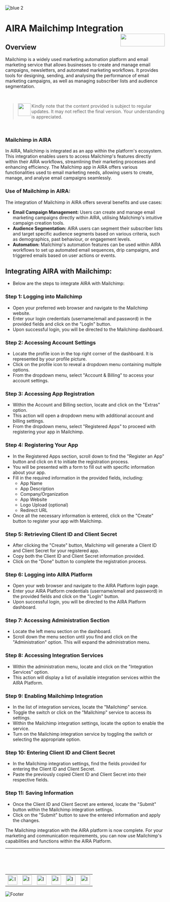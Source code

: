 ![blue 2](https://github.com/airacommunity/AIRA-User-Guide/assets/153823636/d8d04150-3b32-4b48-8485-07dc3c67fbaa)
# AIRA Mailchimp Integration <img align="right" width="140" height="40" src="https://github.com/airacommunity/AIRA-User-Guide-Images/blob/main/ARIA%20Logo%202.png?raw=true">

## Overview
Mailchimp is a widely used marketing automation platform and email marketing service that allows businesses to create and manage email campaigns, newsletters, and automated marketing workflows. It provides tools for designing, sending, and analysing the performance of email marketing campaigns, as well as managing subscriber lists and audience segmentation.

<br>

> <img align="left" width="40" height="40" src="https://github.com/airacommunity/AIRA-User-Guide-Images/blob/main/Icon-Warning.png?raw=true"> Kindly note that the content provided is subject to regular updates. It may not reflect the final version. Your understanding is appreciated.

<br>

### Mailchimp in AIRA
In AIRA, Mailchimp is integrated as an app within the platform's ecosystem. This integration enables users to access Mailchimp's features directly within their AIRA workflows, streamlining their marketing processes and enhancing efficiency. The Mailchimp app in AIRA offers various functionalities used to email marketing needs, allowing users to create, manage, and analyse email campaigns seamlessly.

### Use of Mailchimp in AIRA:
The integration of Mailchimp in AIRA offers several benefits and use cases:

- **Email Campaign Management:** Users can create and manage email marketing campaigns directly within AIRA, utilising Mailchimp's intuitive campaign creation tools.
- **Audience Segmentation:** AIRA users can segment their subscriber lists and target specific audience segments based on various criteria, such as demographics, past behaviour, or engagement levels.
- **Automation:** Mailchimp's automation features can be used within AIRA workflows to set up automated email sequences, drip campaigns, and triggered emails based on user actions or events.

## Integrating AIRA with Mailchimp:
- Below are the steps to integrate AIRA with Mailchimp:

### Step 1: Logging into Mailchimp
- Open your preferred web browser and navigate to the Mailchimp website.
- Enter your login credentials (username/email and password) in the provided fields and click on the "LogIn" button.
- Upon successful login, you will be directed to the Mailchimp dashboard.

### Step 2: Accessing Account Settings
- Locate the profile icon in the top right corner of the dashboard. It is represented by your profile picture.
- Click on the profile icon to reveal a dropdown menu containing multiple options.
- From the dropdown menu, select "Account & Billing" to access your account settings.

### Step 3: Accessing App Registration
- Within the Account and Billing section, locate and click on the "Extras" option.
- This action will open a dropdown menu with additional account and billing settings.
- From the dropdown menu, select "Registered Apps" to proceed with registering your app in Mailchimp.

### Step 4: Registering Your App
- In the Registered Apps section, scroll down to find the "Register an App" button and click on it to initiate the registration process.
- You will be presented with a form to fill out with specific information about your app.
- Fill in the required information in the provided fields, including:
  - App Name
  - App Description
  - Company/Organization
  - App Website
  - Logo Upload (optional)
  - Redirect URL
- Once all the necessary information is entered, click on the "Create" button to register your app with Mailchimp.


### Step 5: Retrieving Client ID and Client Secret
- After clicking the "Create" button, Mailchimp will generate a Client ID and Client Secret for your registered app.
- Copy both the Client ID and Client Secret information provided.
- Click on the "Done" button to complete the registration process.


### Step 6: Logging into AIRA Platform
- Open your web browser and navigate to the AIRA Platform login page.
- Enter your AIRA Platform credentials (username/email and password) in the provided fields and click on the "LogIn" button.
- Upon successful login, you will be directed to the AIRA Platform dashboard.

### Step 7: Accessing Administration Section
- Locate the left menu section on the dashboard.
- Scroll down the menu section until you find and click on the "Administration" option. This will expand the administration menu.

### Step 8: Accessing Integration Services
- Within the administration menu, locate and click on the "Integration Services" option.
- This action will display a list of available integration services within the AIRA Platform.

### Step 9: Enabling Mailchimp Integration
- In the list of integration services, locate the "Mailchimp" service.
- Toggle the switch or click on the "Mailchimp" service to access its settings.
- Within the Mailchimp integration settings, locate the option to enable the service.
- Turn on the Mailchimp integration service by toggling the switch or selecting the appropriate option.


### Step 10: Entering Client ID and Client Secret
- In the Mailchimp integration settings, find the fields provided for entering the Client ID and Client Secret.
- Paste the previously copied Client ID and Client Secret into their respective fields.

### Step 11: Saving Information
- Once the Client ID and Client Secret are entered, locate the "Submit"  button within the Mailchimp integration settings.
- Click on the "Submit" button to save the entered information and apply the changes.


The Mailchimp integration with the AIRA platform is now complete. For your marketing and communication requirements, you can now use Mailchimp's capabilities and functions within the AIRA Platform.

----

<br>
<br>
<br>

<table border="0" align="center">
  <tr>
    <td align="center"><a href="https://aira.fr/"><img src="https://github.com/airacommunity/AIRA-User-Guide-Images/blob/main/icon-website.png?raw=true" alt="Image 5" width="30" height="30"></a></td>
    <td><a href="https://www.linkedin.com/company/aira-rpa/"><img src="https://github.com/airacommunity/AIRA-User-Guide-Images/blob/main/icon%20-%20linkedin.png?raw=true" alt="Image 1" width="30" height="30"></a></td>
    <td><a href="https://www.instagram.com/connect_aira/"><img src="https://github.com/airacommunity/AIRA-User-Guide-Images/blob/main/icon-instagram.png?raw=true" alt="Image 2" width="30" height="30"></a></td>
    <td><a href="https://www.youtube.com/channel/UCHHCcwQrx-_19sAhu-2R4ww"><img src="https://github.com/airacommunity/AIRA-User-Guide-Images/blob/main/icon%20-%20youtube.png?raw=true" alt="Image 3" width="30" height="30"></a></td>
    <td><a href="https://twitter.com/Aira_RPA"><img src="https://github.com/airacommunity/AIRA-User-Guide-Images/blob/main/icon%20-%20twitter.png?raw=true" alt="Image 4" width="30" height="30"></a></td>
    <td><a href="mailto:connect@aira.fr"><img src="https://github.com/airacommunity/AIRA-User-Guide-Images/blob/main/icon%20-%20gmail.png?raw=true" alt="Image 6" width="30" height="30"></a></td>
  </tr>
</table>


![Footer](https://github.com/airacommunity/AIRA-User-Guide/assets/153823636/6bb25f04-ad9c-476c-b653-c3c1dac1a868)
